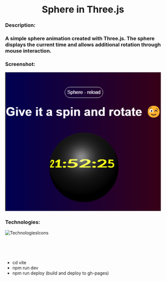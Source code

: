 <div align="center">
<h1 style="font-size: 30px;">Sphere in Three.js</h1>
</div>

### Description:
### A simple sphere animation created with Three.js. The sphere displays the current time and allows additional rotation through mouse interaction.

### Screenshot:
![screen shot](vite/public/sphere.png)

### Technologies:
![TechnologiesIcons](https://skillicons.dev/icons?i=html,css,js,ts,threejs,vite,git,github,vscode)

<br>
<br>
<br>

- cd vite
- npm run dev
- npm run deploy (build and deploy to gh-pages)
